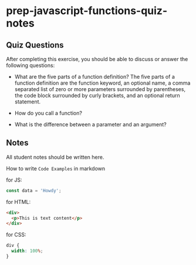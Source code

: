 # prep-javascript-functions-quiz-notes

## Quiz Questions

After completing this exercise, you should be able to discuss or answer the following questions:

- What are the five parts of a function definition?
  The five parts of a function definition are the function keyword, an optional name, a comma separated list of zero or more parameters surrounded by parentheses, the code block surrounded by curly brackets, and an optional return statement.

- How do you call a function?

- What is the difference between a parameter and an argument?

## Notes

All student notes should be written here.

How to write `Code Examples` in markdown

for JS:

```javascript
const data = 'Howdy';
```

for HTML:

```html
<div>
  <p>This is text content</p>
</div>
```

for CSS:

```css
div {
  width: 100%;
}
```
